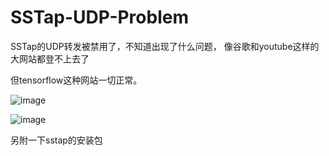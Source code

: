 # SSTap-UDP-Problem
SSTap的UDP转发被禁用了，不知道出现了什么问题，
像谷歌和youtube这样的大网站都登不上去了






但tensorflow这种网站一切正常。









![image](https://user-images.githubusercontent.com/77446760/182524162-4d611a48-0af1-4122-b2ea-86ae495809ed.png)


![image](https://user-images.githubusercontent.com/77446760/182524186-098e8792-3ea2-449f-a1f9-33219317e2a5.png)




另附一下sstap的安装包
